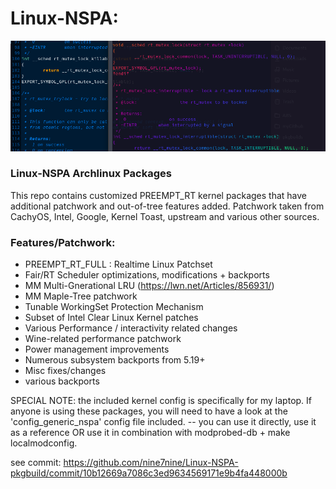 # Linux-NSPA:

![My Image](/images/linux-nspa-banner.png)

### Linux-NSPA Archlinux Packages

This repo contains customized PREEMPT_RT kernel packages that have additional
patchwork and out-of-tree features added. Patchwork taken from CachyOS, Intel,
Google, Kernel Toast, upstream and various other sources.

### Features/Patchwork:

* PREEMPT_RT_FULL : Realtime Linux Patchset
* Fair/RT Scheduler optimizations, modifications + backports
* MM Multi-Gnerational LRU (https://lwn.net/Articles/856931/)
* MM Maple-Tree patchwork 
* Tunable WorkingSet Protection Mechanism 
* Subset of Intel Clear Linux Kernel patches
* Various Performance / interactivity related changes
* Wine-related performance patchwork
* Power management improvements
* Numerous subsystem backports from 5.19+
* Misc fixes/changes
* various backports

SPECIAL NOTE: the included kernel config is specifically for my laptop. If
anyone is using these packages, you will need to have a look at the 
'config_generic_nspa' config file included. -- you can use it directly, use it as a 
reference OR use it in combination with modprobed-db + make localmodconfig.

see commit: https://github.com/nine7nine/Linux-NSPA-pkgbuild/commit/10b12669a7086c3ed9634569171e9b4fa448000b

